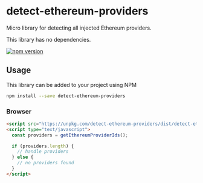 # detect-ethereum-providers

Micro library for detecting all injected Ethereum providers.

This library has no dependencies.

[![npm version](https://badge.fury.io/js/detect-ethereum-providers.svg)](https://www.npmjs.com/package/detect-ethereum-providers)

## Usage

This library can be added to your project using NPM

```bash
npm install --save detect-ethereum-providers
```

### Browser

```html
<script src="https://unpkg.com/detect-ethereum-providers/dist/detect-ethereum-providers.min.js"></script>
<script type="text/javascript">
  const providers = getEthereumProviderIds();

  if (providers.length) {
    // handle providers
  } else {
    // no providers found
  }
</script>
```